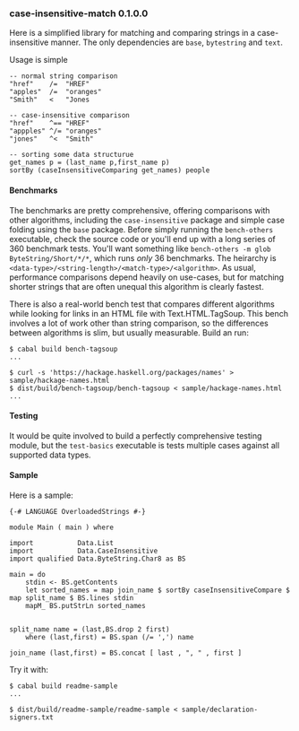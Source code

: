 
### case-insensitive-match 0.1.0.0

Here is a simplified library for matching and comparing strings in a
case-insensitive manner. The only dependencies are `base`, `bytestring` and
`text`.

Usage is simple

    -- normal string comparison
    "href"    /=  "HREF"
    "apples"  /=  "oranges"
    "Smith"   <   "Jones

    -- case-insensitive comparison
    "href"    ^== "HREF"
    "appples" ^/= "oranges"
    "jones"   ^<  "Smith"

    -- sorting some data structurue
    get_names p = (last_name p,first_name p)
    sortBy (caseInsensitiveComparing get_names) people

#### Benchmarks

The benchmarks are pretty comprehensive, offering comparisons with other
algorithms, including the `case-insensitive` package and simple case folding
using the `base` package. Before simply running the `bench-others` executable,
check the source code or you'll end up with a long series of 360 benchmark
tests. You'll want something like `bench-others -m glob ByteString/Short/*/*`,
which runs _only_ 36 benchmarks. The heirarchy is
`<data-type>/<string-length>/<match-type>/<algorithm>`. As usual, performance
comparisons depend heavily on use-cases, but for matching shorter strings that
are often unequal this algorithm is clearly fastest.

There is also a real-world bench test that compares different algorithms while
looking for links in an HTML file with Text.HTML.TagSoup. This bench involves
a lot of work other than string comparison, so the differences between
algorithms is slim, but usually measurable. Build an run:

    $ cabal build bench-tagsoup
    ...

    $ curl -s 'https://hackage.haskell.org/packages/names' > sample/hackage-names.html
    $ dist/build/bench-tagsoup/bench-tagsoup < sample/hackage-names.html
    ...


#### Testing

It would be quite involved to build a perfectly comprehensive testing module,
but the `test-basics` executable is tests multiple cases against all supported
data types.


#### Sample

Here is a sample:

    {-# LANGUAGE OverloadedStrings #-}

    module Main ( main ) where

    import           Data.List
    import           Data.CaseInsensitive
    import qualified Data.ByteString.Char8 as BS

    main = do
        stdin <- BS.getContents
        let sorted_names = map join_name $ sortBy caseInsensitiveCompare $ map split_name $ BS.lines stdin
        mapM_ BS.putStrLn sorted_names


    split_name name = (last,BS.drop 2 first)
        where (last,first) = BS.span (/= ',') name

    join_name (last,first) = BS.concat [ last , ", " , first ]


Try it with:

    $ cabal build readme-sample
    ...
    
    $ dist/build/readme-sample/readme-sample < sample/declaration-signers.txt


